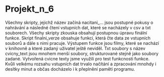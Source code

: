 # Projekt_n_6
Všechny skripty, jejichž název začíná nacitani_... jsou postupné pokusy o nahrávání a následné čtení vstupních dat, které se nacházely v csv a txt souborech.
Všechy skripty zkouska obsahují postupnou úpravu finální funkce.
Skript finalni_verze obsahuje funkci, která čte data ze vstupních souborů a dále s nimi pracuje. Výstupem funkce jsou filmy, které se nachází v knihovně a které zadaný uživatel ještě neviděl.
Txt soubory s název cvicny_text jsou mnohem menší soubory, strukturované stejně jako soubory zadané. Vytvořená cvicne texty jsme využili pro test funkcnosti funkce. Kvůli velkému rozsahu vstupních dat trvalo načítání a zpracování mnohdy i desítky minut a občas docházelo i k přeplnění paměti programu.
